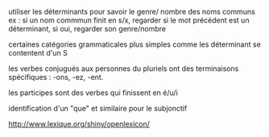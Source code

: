 utiliser les déterminants pour savoir le genre/ nombre des noms communs
ex : si un nom commmun finit en s/x, regarder si le mot précédent est un déterminant, si oui, regarder son genre/nombre

certaines catégories grammaticales plus simples comme les déterminant se contentent d'un S

les verbes conjugués aux personnes du pluriels ont des terminaisons spécifiques : -ons, -ez, -ent.

les participes sont des verbes qui finissent en é/u/i

identification d'un "que" et similaire pour le subjonctif

http://www.lexique.org/shiny/openlexicon/